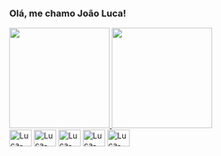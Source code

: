 ### Olá, me chamo João Luca!

<div>
  <a href="https://github.com/joaolucall">
    <img height="180" src="https://github-readme-stats.vercel.app/api?username=joaolucall&show_icons=true&theme=tokyonight&include_all_commits=true&count_private=true&hide_border=true&custom_title=Joao%20Luca%20GitHub%20Stats"/>
    <img height="180" src="https://github-readme-stats.vercel.app/api/top-langs/?username=joaolucall&layout=compact&langs_count=16&theme=tokyonight&hide_border=true"/>
  </a>
</div>

<div style="display: inline-block">
  <img align="center" alt="Luca-Js" height="30" width="40" src="https://cdn.jsdelivr.net/gh/devicons/devicon/icons/javascript/javascript-plain.svg"/>
  
  <img align="center" alt="Luca-CSS" height="30" width="40" src="https://cdn.jsdelivr.net/gh/devicons/devicon/icons/css3/css3-original.svg"/>
  <img align="center" alt="Luca-Java" height="30" width="40" src="https://cdn.jsdelivr.net/gh/devicons/devicon/icons/java/java-original.svg"/>
  <img align="center" alt="Luca-Python" height="30" width="40" src="https://cdn.jsdelivr.net/gh/devicons/devicon/icons/python/python-original.svg"/>
  <img align="center" alt="Luca-Golang" height="30" width="40" src="https://cdn.jsdelivr.net/gh/devicons/devicon/icons/go/go-original.svg"/>
</div>

##


